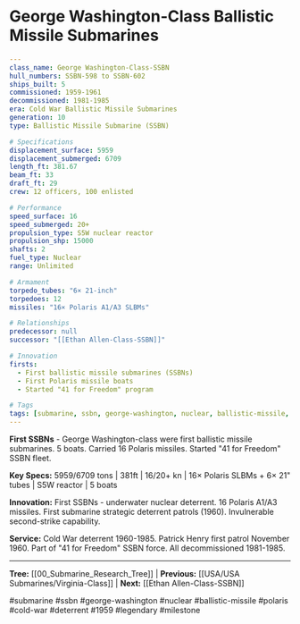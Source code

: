 # George Washington-Class Ballistic Missile Submarines

```yaml
---
class_name: George Washington-Class-SSBN
hull_numbers: SSBN-598 to SSBN-602
ships_built: 5
commissioned: 1959-1961
decommissioned: 1981-1985
era: Cold War Ballistic Missile Submarines
generation: 10
type: Ballistic Missile Submarine (SSBN)

# Specifications
displacement_surface: 5959
displacement_submerged: 6709
length_ft: 381.67
beam_ft: 33
draft_ft: 29
crew: 12 officers, 100 enlisted

# Performance
speed_surface: 16
speed_submerged: 20+
propulsion_type: S5W nuclear reactor
propulsion_shp: 15000
shafts: 2
fuel_type: Nuclear
range: Unlimited

# Armament
torpedo_tubes: "6× 21-inch"
torpedoes: 12
missiles: "16× Polaris A1/A3 SLBMs"

# Relationships
predecessor: null
successor: "[[Ethan Allen-Class-SSBN]]"

# Innovation
firsts:
  - First ballistic missile submarines (SSBNs)
  - First Polaris missile boats
  - Started "41 for Freedom" program

# Tags
tags: [submarine, ssbn, george-washington, nuclear, ballistic-missile, polaris, cold-war, deterrent, 1959, legendary, milestone]
---
```

**First SSBNs** - George Washington-class were first ballistic missile submarines. 5 boats. Carried 16 Polaris missiles. Started "41 for Freedom" SSBN fleet.

**Key Specs:** 5959/6709 tons | 381ft | 16/20+ kn | 16× Polaris SLBMs + 6× 21" tubes | S5W reactor | 5 boats

**Innovation:** First SSBNs - underwater nuclear deterrent. 16 Polaris A1/A3 missiles. First submarine strategic deterrent patrols (1960). Invulnerable second-strike capability.

**Service:** Cold War deterrent 1960-1985. Patrick Henry first patrol November 1960. Part of "41 for Freedom" SSBN force. All decommissioned 1981-1985.

---
**Tree:** [[00_Submarine_Research_Tree]] | **Previous:** [[USA/USA Submarines/Virginia-Class]] | **Next:** [[Ethan Allen-Class-SSBN]]

#submarine #ssbn #george-washington #nuclear #ballistic-missile #polaris #cold-war #deterrent #1959 #legendary #milestone
